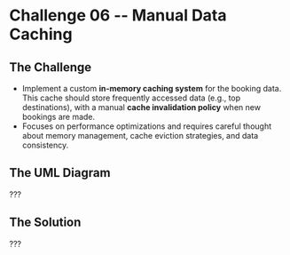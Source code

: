 # Challenge 06 -- Manual Data Caching

## The Challenge

- Implement a custom **in-memory caching system** for the booking data. This cache should store frequently accessed data (e.g., top destinations), with a manual **cache invalidation policy** when new bookings are made.
- Focuses on performance optimizations and requires careful thought about memory management, cache eviction strategies, and data consistency.

## The UML Diagram

???

## The Solution

???
